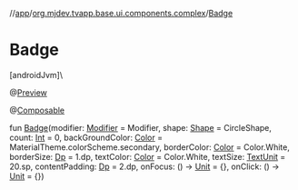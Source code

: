 //[app](../../index.md)/[org.mjdev.tvapp.base.ui.components.complex](index.md)/[Badge](-badge.md)

# Badge

[androidJvm]\

@[Preview](https://developer.android.com/reference/kotlin/androidx/compose/ui/tooling/preview/Preview.html)

@[Composable](https://developer.android.com/reference/kotlin/androidx/compose/runtime/Composable.html)

fun [Badge](-badge.md)(modifier: [Modifier](https://developer.android.com/reference/kotlin/androidx/compose/ui/Modifier.html) = Modifier, shape: [Shape](https://developer.android.com/reference/kotlin/androidx/compose/ui/graphics/Shape.html) = CircleShape, count: [Int](https://kotlinlang.org/api/latest/jvm/stdlib/kotlin/-int/index.html) = 0, backGroundColor: [Color](https://developer.android.com/reference/kotlin/androidx/compose/ui/graphics/Color.html) = MaterialTheme.colorScheme.secondary, borderColor: [Color](https://developer.android.com/reference/kotlin/androidx/compose/ui/graphics/Color.html) = Color.White, borderSize: [Dp](https://developer.android.com/reference/kotlin/androidx/compose/ui/unit/Dp.html) = 1.dp, textColor: [Color](https://developer.android.com/reference/kotlin/androidx/compose/ui/graphics/Color.html) = Color.White, textSize: [TextUnit](https://developer.android.com/reference/kotlin/androidx/compose/ui/unit/TextUnit.html) = 20.sp, contentPadding: [Dp](https://developer.android.com/reference/kotlin/androidx/compose/ui/unit/Dp.html) = 2.dp, onFocus: () -&gt; [Unit](https://kotlinlang.org/api/latest/jvm/stdlib/kotlin/-unit/index.html) = {}, onClick: () -&gt; [Unit](https://kotlinlang.org/api/latest/jvm/stdlib/kotlin/-unit/index.html) = {})
